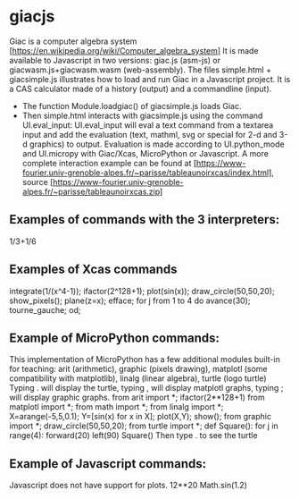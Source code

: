 # giacjs
Giac is a computer algebra system [https://en.wikipedia.org/wiki/Computer_algebra_system]
It is made available to Javascript in two versions: giac.js (asm-js) or giacwasm.js+giacwasm.wasm (web-assembly).
The files simple.html + giacsimple.js illustrates how to load and run Giac in a Javascript project. It is a CAS calculator made of a history (output) and a commandline (input).
* The function Module.loadgiac() of giacsimple.js loads Giac.
* Then simple.html interacts with giacsimple.js using the command UI.eval_input:
UI.eval_input will eval a text command from a textarea input and add the evaluation
(text, mathml, svg or special for 2-d and 3-d graphics) to output.
Evaluation is made according to UI.python_mode and UI.micropy with Giac/Xcas, MicroPython or Javascript.
A more complete interaction example can be found at [https://www-fourier.univ-grenoble-alpes.fr/~parisse/tableaunoirxcas/index.html],
source [https://www-fourier.univ-grenoble-alpes.fr/~parisse/tableaunoirxcas.zip]

## Examples of commands with the 3 interpreters:
1/3+1/6

## Examples of Xcas commands
integrate(1/(x^4-1));
ifactor(2^128+1);
plot(sin(x));
draw_circle(50,50,20); show_pixels();
plane(z=x);
efface; for j from 1 to 4 do avance(30); tourne_gauche; od;

## Example of MicroPython commands:
This implementation of MicroPython has a few additional modules built-in for teaching: arit (arithmetic), graphic (pixels drawing), matplotl (some compatibility with matplotlib), linalg (linear algebra), turtle (logo turtle)
Typing . will display the turtle, typing , will display matplotl graphs, typing ; will display graphic graphs.
from arit import *; ifactor(2**128+1)
from matplotl import *; from math import *; from linalg import *; X=arange(-5,5,0.1); Y=[sin(x) for x in X]; plot(X,Y);
show();
from graphic import *; draw_circle(50,50,20);
from turtle import *;
def Square():
  for j in range(4):
     forward(20)
     left(90)
Square()
Then type . to see the turtle

## Example of Javascript commands:
Javascript does not have support for plots.
12**20
Math.sin(1.2)

